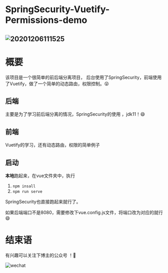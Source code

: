 # SpringSecurity-Vuetify-Permissions-demo

## ![20201206111525](https://cdn.jsdelivr.net/gh/RyzeYang/CDN_blog@2.0/SpringSecurity-vuetify-preivew.png)

# 概要

该项目是一个很简单的前后端分离项目， 后台使用了SpringSecurity，前端使用了Vuetify，做了一个简单的动态路由，权限控制。😝

## 后端

主要是为了学习前后端分离的情况，SpringSecurity的使用 ，jdk11！😄

## 前端

Vuetify的学习，还有动态路由，权限的简单例子

## 启动

**本地**跑起来，在vue文件夹中，执行

1.  `npm insall` 
2.  `npm run serve` 

SpringSecurity也直接跑起来就行了。

如果后端端口不是8080，需要修改下vue.config.js文件，将端口改为对应的就行😄



# 结束语

有兴趣可以关注下博主的公众号 ！🤗

![wechat](http://img.ryzeyang.top/20201202082043.png)
